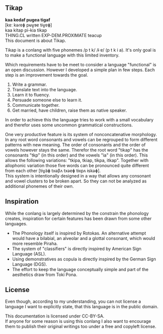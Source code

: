 Tikap
-----

**kaa kedaf pugea tigaf**  
[kɐː kəɾɐɸ pʉɣɘɐ tɨɣɐɸ]  
kaa kitap pi-kia tikap  
THING.CL written EXP-DEM.PROXIMATE teacup  
This document is about Tikap.

Tikap is a conlang with five phonemes /p t k/ /ɨ ɐ/ (p t k i a). It's only goal is to make a functional language with this limited inventory.

Which requirements have to be meet to consider a language "functional" is an open discussion. However I developed a simple plan in few steps. Each step is an improvement towards the goal.

1. Write a grammar.
2. Translate text into the language.
3. Learn it to fluency.
4. Persuade someone else to learn it.
5. Communicate together.
6. Get married, have children, raise them as native speaker.

In order to achieve this the language tries to work with a small vocabulary and therefor uses some uncommon grammatical constructions.

One very productive feature is its system of nonconcatenative morphology. In any root word consonants and vowels can be regrouped to form different patterns with new meaning. The order of consonants and the order of vowels however stays the same. Therefor the root word "tikap" has the consonants "tkp" (in this order) and the vowels "ia" (in this order). This allows the following variations: "tkipa, tkiap, tikpa, itkap". Together with allophonic variation those five words can be pronounced quite different from each other [tɨɣäɸ txəβʌ txəɐɸ tɨxpʌ ɨskəɸ].  
This system is intentionally designed in a way that allows any consonant and vowel clusters to be broken apart. So they can not be analyzed as additional phonemes of their own.

Inspiration
-----------

While the conlang is largely determined by the constrain the phonology creates, inspiration for certain features has been drawn from some other languages.

* The Phonology itself is inspired by Rotokas. An alternative attempt would have a bilabial, an alveolar and a glottal consonant, which would more resemble Piraha.
* The system of "classifiers" is directly inspired by American Sign Language (ASL).
* Using demonstratives as copula is directly inspired by the German Sign Language (DGS).
* The effort to keep the language conceptually simple and part of the aesthetics draw from Toki Pona.

License
-------

Even though, according to my understanding, you can not license a language I want to explicitly state, that this language is in the public domain.

This documentation is licensed under CC-BY-SA.  
If anyone for some reason is using this conlang I also want to encourage them to publish their original writings too under a free and copyleft license.
